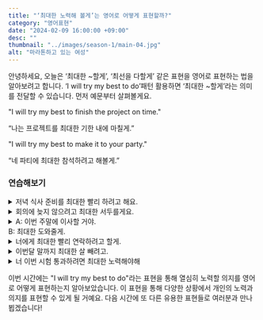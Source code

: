 ```yaml
---
title: "‘최대한 노력해 볼게’는 영어로 어떻게 표현할까?"
category: "영어표현"
date: "2024-02-09 16:00:00 +09:00"
desc: ""
thumbnail: "../images/season-1/main-04.jpg"
alt: "마라톤하고 있는 여성"
---
```


안녕하세요, 오늘은 ‘최대한 ~할게’, ‘최선을 다할게’ 같은 표현을 영어로 표현하는 법을 알아보려고 합니다. ‘I will try my best to do’패턴 활용하면 ‘최대한 ~할게’라는 의미를 전달할 수 있습니다. 먼저 예문부터 살펴볼게요.

"I will try my best to finish the project on time."

“나는 프로젝트를 최대한 기한 내에 마칠게.”

"I will try my best to make it to your party."

“네 파티에 최대한 참석하려고 해볼게.”

### 연습해보기

<details>
  <summary>저녁 식사 준비를 최대한 빨리 하려고 해요.</summary>
  <span>I will try my best to prepare dinner as quickly as possible.</span>
</details>

<details>
 <summary>회의에 늦지 않으려고 최대한 서두를게요.</summary>
  <span>I will try my best to hurry so I won't be late for the meeting.</span>
</details>

<details>
  <summary>A: 이번 주말에 이사할 거야.<br>
  B: 최대한 도와줄게.
  </summary>
  <span>
  A: I'm moving this weekend.<br>
  B: I will try my best to help.
  </span>
</details>

<details>
  <summary>너에게 최대한 빨리 연락하려고 할게.
  </summary>
  <span>
  I will try my best to contact you as soon as possible.
  </span>
</details>

<details>
  <summary>이번달 말까지 최대한 살 빼려고.
  </summary>
  <span>
 I will try my best to lose weight by the end of this month.
  </span>
</details>

<details>
  <summary>너 이번 시험 통과하려면 최대한 노력해야해
  </summary>
  <span>
  You will have to try your best to pass this exam.
  </span>
</details>

이번 시간에는 "I will try my best to do"라는 표현을 통해 열심히 노력할 의지를 영어로 어떻게 표현하는지 알아보았습니다. 이 표현을 통해 다양한 상황에서 개인의 노력과 의지를 표현할 수 있게 될 거예요. 다음 시간에 또 다른 유용한 표현들로 여러분과 만나뵙겠습니다!
